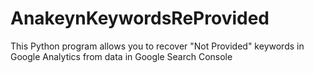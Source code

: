 # AnakeynKeywordsReProvided
This Python program allows you to recover "Not Provided" keywords in Google Analytics from data in Google Search Console
